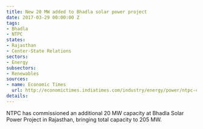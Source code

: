 ```yaml
---
title: New 20 MW added to Bhadla solar power project
date: 2017-03-29 00:00:00 Z
tags:
- Bhadla
- NTPC
states:
- Rajasthan
- Center-State Relations
sectors:
- Energy
subsectors:
- Renewables
sources:
- name: Economic Times
  url: http://economictimes.indiatimes.com/industry/energy/power/ntpc-commissions-20-mw-capacity-at-bhadla-solar-project/articleshow/57787577.cms
details: 
---
```


NTPC has commissioned an additional 20 MW capacity at Bhadla Solar Power Project in Rajasthan, bringing total capacity to 205 MW.
